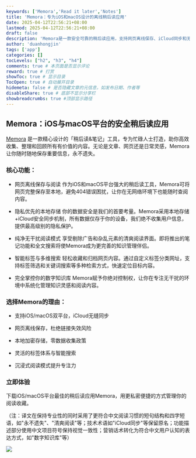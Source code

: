 ```yaml
---
keywords: ['Memora','Read it later','Notes']
title: 'Memora：专为iOS和macOS设计的离线稍后读应用'
date: 2025-04-12T22:56:21+08:00
lastmod: 2025-04-12T22:56:21+08:00
draft: false
description: 'Memora是一款安全可靠的稍后读应用，支持网页离线保存、iCloud同步和无干扰阅读体验。通过标签分类和智能搜索，轻松管理你的阅读清单。'
author: 'duanhongjin'
tags: ['app']
categories: []
tocLevels: ["h2", "h3", "h4"]
comments: true # 本页面是否显示评论
reward: true # 打赏
showToc: true # 显示目录
TocOpen: true # 自动展开目录
hidemeta: false # 是否隐藏文章的元信息，如发布日期、作者等
disableShare: true # 底部不显示分享栏
showbreadcrumbs: true #顶部显示路径
---
```


## Memora：iOS与macOS平台的安全稍后读应用

[Memora](https://www.memora.top) 是一款精心设计的「稍后读&笔记」工具，专为忙碌人士打造，助你高效收集、整理和回顾所有有价值的内容。无论是文章、网页还是日常灵感，Memora让你随时随地保存重要信息，永不遗失。

### 核心功能：

- 网页离线保存与阅读
  作为iOS和macOS平台强大的稍后读工具，Memora可将网页完整保存至本地，避免404错误困扰，让你在无网络环境下也能随时查阅内容。

- 隐私优先的本地存储
  你的数据安全是我们的首要考量。Memora采用本地存储+iCloud安全同步机制，所有数据仅存于你的设备，我们绝不收集用户信息，提供最高级别的隐私保护。

- 纯净无干扰阅读模式
  享受剔除广告和杂乱元素的清爽阅读界面。即将推出的笔记功能和全文搜索将使Memora成为更完善的知识管理伴侣。

- 智能标签与多维搜索
  轻松收藏和归档网页内容。通过自定义标签分类网址，支持标签筛选和关键词搜索等多种检索方式，快速定位目标内容。

- 完全掌控你的数字知识库
  Memora赋予你绝对控制权，让你在专注无干扰的环境中系统化管理知识灵感和阅读内容。

### 选择Memora的理由：

- 支持iOS/macOS双平台，iCloud无缝同步

- 网页离线保存，杜绝链接失效风险

- 本地加密存储，零数据收集政策

- 灵活的标签体系与智能搜索

- 沉浸式阅读模式提升专注力

### 立即体验

下载iOS/macOS平台最佳的稍后读应用Memora，用更私密便捷的方式管理你的阅读收藏。

（注：译文在保持专业性的同时采用了更符合中文阅读习惯的短句结构和四字短语，如"永不遗失"、"清爽阅读"等；技术术语如"iCloud同步"等保留原名；功能描述部分使用中文项目符号保持视觉一致性；营销话术转化为符合中文用户认知的表达方式，如"数字知识库"等）  

[![](/img/download_on_the_app_store_btn.svg)](https://apps.apple.com/cn/app/%E9%A5%AD%E7%82%B9%E5%84%BF-%E6%91%87%E4%B8%80%E6%91%87%E6%8E%A8%E8%8D%90%E9%99%84%E8%BF%91%E7%9A%84%E9%A4%90%E9%A6%86/id6743344692)